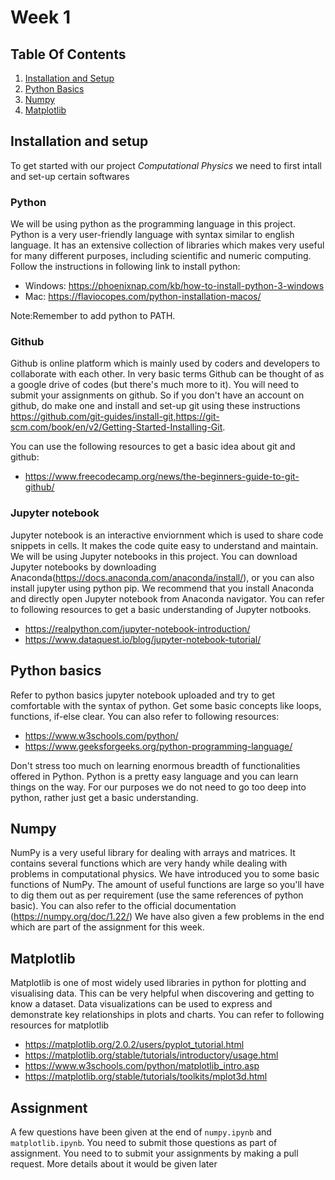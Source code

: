 # Week 1

## Table Of Contents
1. [Installation and Setup](https://github.com/SCH-IITK/Computational-Physics-2022/tree/main/Week1#installation-and-setup)
2. [Python Basics](https://github.com/SCH-IITK/Computational-Physics-2022/tree/main/Week1#python-basics)
3. [Numpy](https://github.com/SCH-IITK/Computational-Physics-2022/tree/main/Week1#numpy)
5. [Matplotlib](https://github.com/SCH-IITK/Computational-Physics-2022/tree/main/Week1#matplotlib)

## Installation and setup
To get started with our project _Computational Physics_ we need to first intall and set-up certain softwares

### Python
We will be using python as the programming language in this project. Python is a very user-friendly language with syntax similar to english language. It has an extensive collection of libraries which makes very useful for many different purposes, including scientific and numeric computing.
Follow the instructions in following link to install python:
- Windows: https://phoenixnap.com/kb/how-to-install-python-3-windows
- Mac: https://flaviocopes.com/python-installation-macos/


Note:Remember to add python to PATH.

### Github
Github is online platform which is mainly used by coders and developers to collaborate with each other. In very basic terms Github can be thought of as a google drive of codes (but there's much more to it). You will need to submit your assignments on github. So if you don't have an account on github, do make one and install and set-up git using these instructions https://github.com/git-guides/install-git,https://git-scm.com/book/en/v2/Getting-Started-Installing-Git.

You can use the following resources to get a basic idea about git and github:
- https://www.freecodecamp.org/news/the-beginners-guide-to-git-github/

### Jupyter notebook
Jupyter notebook is an interactive enviornment which is used to share code snippets in cells. It makes the code quite easy to understand and maintain. We will be using Jupyter notebooks in this project. You can download Jupyter notebooks by downloading Anaconda(https://docs.anaconda.com/anaconda/install/), or you can also install jupyter using python pip. We recommend that you install Anaconda and directly open Jupyter notebook from Anaconda navigator. You can refer to following resources to get a basic understanding of Jupyter notbooks.
- https://realpython.com/jupyter-notebook-introduction/
- https://www.dataquest.io/blog/jupyter-notebook-tutorial/



## Python basics
Refer to python basics jupyter notebook uploaded and try to get comfortable with the syntax of python. Get some basic concepts like loops, functions, if-else clear. You can also refer to following resources:
- https://www.w3schools.com/python/
- https://www.geeksforgeeks.org/python-programming-language/

Don't stress too much on learning enormous breadth of functionalities offered in Python. Python is a pretty easy language and you can learn things on the way.
For our purposes we do not need to go too deep into python, rather just get a basic understanding.


## Numpy
NumPy is a very useful library for dealing with arrays and matrices. It contains several functions which are very handy while dealing with problems in computational physics. We have introduced you to some basic functions of NumPy. The amount of useful functions are large so you'll have to dig them out as per requirement (use the same references of python basic). You can also refer to the official documentation (https://numpy.org/doc/1.22/) We have also given a few problems in the end which are part of the assignment for this week.


## Matplotlib
Matplotlib is one of most widely used libraries in python for plotting and visualising data. This can be very helpful when discovering and getting to know a dataset. Data visualizations can be used to express and demonstrate key relationships in plots and charts. You can refer to following resources for matplotlib 
- https://matplotlib.org/2.0.2/users/pyplot_tutorial.html
- https://matplotlib.org/stable/tutorials/introductory/usage.html
- https://www.w3schools.com/python/matplotlib_intro.asp
- https://matplotlib.org/stable/tutorials/toolkits/mplot3d.html


## Assignment 
A few questions have been given at the end of `numpy.ipynb` and `matplotlib.ipynb`. You need to submit those questions as part of assignment. You need to to submit your assignments by making a pull request. More details about it would be given later
